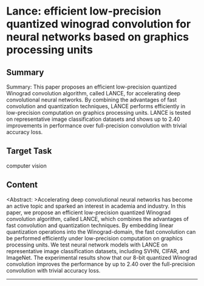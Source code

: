 # Lance: efficient low-precision quantized winograd convolution for neural networks based on graphics processing units

## Summary

Summary: This paper proposes an efficient low-precision quantized Winograd convolution algorithm, called LANCE, for accelerating deep convolutional neural networks. By combining the advantages of fast convolution and quantization techniques, LANCE performs efficiently in low-precision computation on graphics processing units. LANCE is tested on representative image classification datasets and shows up to 2.40 improvements in performance over full-precision convolution with trivial accuracy loss.


## Target Task

computer vision

## Content

<Abstract: >Accelerating deep convolutional neural networks has become an active topic and sparked an interest in academia and industry. In this paper, we propose an efficient low-precision quantized Winograd convolution algorithm, called LANCE, which combines the advantages of fast convolution and quantization techniques. By embedding linear quantization operations into the Winograd-domain, the fast convolution can be performed efficiently under low-precision computation on graphics processing units. We test neural network models with LANCE on representative image classification datasets, including SVHN, CIFAR, and ImageNet. The experimental results show that our 8-bit quantized Winograd convolution improves the performance by up to 2.40 over the full-precision convolution with trivial accuracy loss.



---

